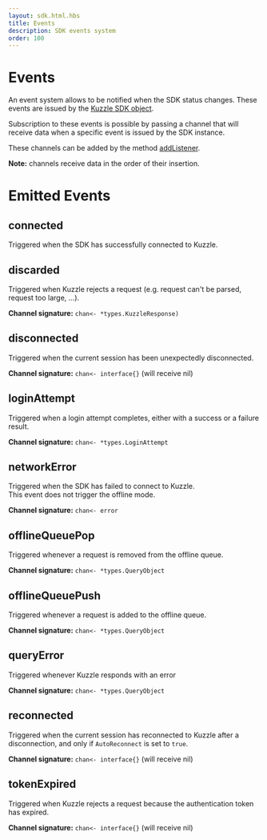 ```yaml
---
layout: sdk.html.hbs
title: Events
description: SDK events system
order: 100
---
```


# Events

An event system allows to be notified when the SDK status changes. These events are issued by the [Kuzzle SDK object](/sdk/go/1/kuzzle).

Subscription to these events is possible by passing a channel that will receive data when a specific event is issued by the SDK instance.

These channels can be added by the method [addListener](/sdk/go/1/core-structs/kuzzle/add-listener/).

**Note:** channels receive data in the order of their insertion.

# Emitted Events

## connected

Triggered when the SDK has successfully connected to Kuzzle.

## discarded

Triggered when Kuzzle rejects a request (e.g. request can't be parsed, request too large, ...).

**Channel signature:** `chan<- *types.KuzzleResponse)`

## disconnected

Triggered when the current session has been unexpectedly disconnected.

**Channel signature:** `chan<- interface{}` (will receive nil)

## loginAttempt

Triggered when a login attempt completes, either with a success or a failure result.

**Channel signature:** `chan<- *types.LoginAttempt`

## networkError

Triggered when the SDK has failed to connect to Kuzzle.  
This event does not trigger the offline mode.

**Channel signature:** `chan<- error`

## offlineQueuePop

Triggered whenever a request is removed from the offline queue.

**Channel signature:** `chan<- *types.QueryObject`

## offlineQueuePush

Triggered whenever a request is added to the offline queue.

**Channel signature:** `chan<- *types.QueryObject`

## queryError

Triggered whenever Kuzzle responds with an error

**Channel signature:** `chan<- *types.QueryObject`

## reconnected

Triggered when the current session has reconnected to Kuzzle after a disconnection, and only if `AutoReconnect` is set to `true`.

**Channel signature:** `chan<- interface{}` (will receive nil)

## tokenExpired

Triggered when Kuzzle rejects a request because the authentication token has expired.

**Channel signature:** `chan<- interface{}` (will receive nil)
